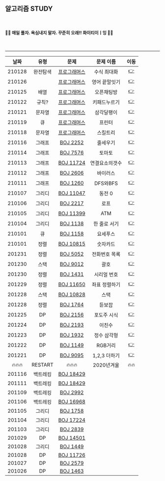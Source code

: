 ## 알고리즘 STUDY

<br>

#### 🙋‍♀️ 매일 풀자. 욕심내지 말자. 꾸준히 오래!! 화이티이ㅣ잉 🙋‍♀️  ####

<br>


----------------


|날짜|유형|문제|문제 이름|이동|
|:--------:|:--------:|:-------------:|:-------------:|:--:|
|210128|완전탐색|[프로그래머스](https://programmers.co.kr/learn/courses/30/lessons/67257)|수식 최대화|[👉](https://github.com/SongSeoYoung/algorithm/tree/master/Programmers/%5BProgrammers%5D수식최대화)
|210126||[프로그래머스](https://programmers.co.kr/learn/courses/30/lessons/12981)|영어 끝말잇기|[👉](https://github.com/SongSeoYoung/algorithm/tree/master/Programmers/%5BProgrammers%5D영어끝말잇기)
|210125|배열|[프로그래머스](https://programmers.co.kr/learn/courses/30/lessons/42888)|오픈채팅방|[👉](https://github.com/SongSeoYoung/algorithm/tree/master/Programmers/%5BProgrammers%5D오픈채팅방)
|210122|규칙?|[프로그래머스](https://programmers.co.kr/learn/courses/30/lessons/67256)|키패드누르기|[👉](https://github.com/SongSeoYoung/algorithm/tree/master/Programmers/%5BProgrammers%5D키패드누르기)
|210121|문자열|[프로그래머스](https://programmers.co.kr/learn/courses/30/lessons/68645)|삼각달팽이|[👉](https://github.com/SongSeoYoung/algorithm/tree/master/Programmers/%5BProgrammers%5D삼각달팽이)
|210119|큐|[프로그래머스](https://programmers.co.kr/learn/courses/30/lessons/42587)|프린터|[👉](https://github.com/SongSeoYoung/algorithm/tree/master/Programmers/%5BProgrammers%5DPrinter)
|210118|문자열|[프로그래머스](https://programmers.co.kr/learn/courses/30/lessons/49993?language=swift#)|스킬트리|[👉](https://github.com/SongSeoYoung/algorithm/tree/master/Programmers/%5BProgrammers%5DskillTree)
|210116|그래프|[BOJ 2252](https://www.acmicpc.net/problem/2252)|줄세우기|[👉](https://github.com/SongSeoYoung/algorithm/tree/master/BOJ/%5BBOJ%5D2252)
|210114|그래프|[BOJ 7576](https://www.acmicpc.net/problem/7576)|토마토|[👉](https://github.com/SongSeoYoung/algorithm/tree/master/BOJ/%5BBOJ%5D7576)
|210113|그래프|[BOJ 11724](https://www.acmicpc.net/problem/11724)|연결요소의갯수|[👉](https://github.com/SongSeoYoung/algorithm/tree/master/BOJ/%5BBOJ%5D11724)
|210112|그래프|[BOJ 2606](https://www.acmicpc.net/problem/2606)|바이러스|[👉](https://github.com/SongSeoYoung/algorithm/tree/master/BOJ/%5BBOJ%5D2606)
|210111|그래프|[BOJ 1260](https://www.acmicpc.net/problem/1260)|DFS와BFS|[👉](https://github.com/SongSeoYoung/algorithm/tree/master/BOJ/%5BBOJ%5D1260)
|210107|그리디|[BOJ 11047](https://www.acmicpc.net/problem/11047)|동전 0|[👉](https://github.com/SongSeoYoung/algorithm/tree/master/BOJ/%5BBOJ%5D11047)
|210106|그리디|[BOJ 2217](https://www.acmicpc.net/problem/2217)|로프|[👉](https://github.com/SongSeoYoung/algorithm/tree/master/BOJ/%5BBOJ%5D2217)
|210105|그리디|[BOJ 11399](https://www.acmicpc.net/problem/11399)|ATM|[👉](https://github.com/SongSeoYoung/algorithm/tree/master/BOJ/%5BBOJ%5D11399)
|210104|그리디|[BOJ 1138](https://www.acmicpc.net/problem/1138) | 한 줄로 서기|[👉](https://github.com/SongSeoYoung/algorithm/tree/master/BOJ/%5BBOJ%5D1138)
|210101|큐|[BOJ 1158](https://www.acmicpc.net/problem/1158) | 요세푸스 |[👉](https://github.com/SongSeoYoung/algorithm/tree/master/BOJ/%5BBOJ%5D1158)
|210101|정렬|[BOJ 10815](https://www.acmicpc.net/problem/10815)|숫자카드|[👉](https://github.com/SongSeoYoung/algorithm/tree/master/BOJ/%5BBOJ%5D10815)
|201231|정렬|[BOJ 5052](https://www.acmicpc.net/problem/5052)|전화번호 목록|[👉](https://github.com/SongSeoYoung/algorithm/tree/master/BOJ/%5BBOJ%5D5052)
|201230|스택|[BOJ 9012](https://www.acmicpc.net/problem/9012)|괄호|[👉](https://github.com/SongSeoYoung/algorithm/tree/master/BOJ/%5BBOJ%5D9012)
|201230|정렬|[BOJ 1431](https://www.acmicpc.net/problem/1431)|시리얼 번호|[👉](https://github.com/SongSeoYoung/algorithm/tree/master/BOJ/%5BBOJ%5D1431)
|201229|정렬|[BOJ 11650](https://www.acmicpc.net/problem/11650)|좌표 정렬하기|[👉](https://github.com/SongSeoYoung/algorithm/tree/master/BOJ/%5BBOJ%5D11650)
|201228|스택|[BOJ 10828](https://www.acmicpc.net/problem/10828)|스택|[👉](https://github.com/SongSeoYoung/algorithm/tree/master/BOJ/%5BBOJ%5D10828)
|201228|정렬|[BOJ 1764](https://www.acmicpc.net/problem/1764)|듣보잡|[👉](https://github.com/SongSeoYoung/algorithm/tree/master/BOJ/%5BBOJ%5D1764)
|201225|DP|[BOJ 2156](https://www.acmicpc.net/problem/2156)|포도주 시식|[👉](https://github.com/SongSeoYoung/algorithm/tree/master/BOJ/%5BBOJ%5D2156)
|201224|DP|[BOJ 2193](https://www.acmicpc.net/problem/2193)|이친수|[👉](https://github.com/SongSeoYoung/algorithm/tree/master/BOJ/%5BBOJ%5D2193)
|201223|DP|[BOJ 1932](https://www.acmicpc.net/problem/1149)|정수 삼각형|[👉](https://github.com/SongSeoYoung/algorithm/tree/master/BOJ/%5BBOJ%5D1932)
|201222|DP|[BOJ 1149](https://www.acmicpc.net/problem/1149)|RGB거리|[👉](https://github.com/SongSeoYoung/algorithm/tree/master/BOJ/%5BBOJ%5D1149)
|201221|DP|[BOJ 9095](https://www.acmicpc.net/problem/9095)|1,2,3 더하기|[👉](https://github.com/SongSeoYoung/algorithm/tree/master/BOJ/%5BBOJ%5D9095)
|🔥🔥🔥| RESTART| 🔥🔥🔥 |2020년겨울|🔥🔥|
|201116|백트레킹|[BOJ 18429](https://www.acmicpc.net/problem/18429)
|201111|백트레킹|[BOJ 18429](https://www.acmicpc.net/problem/18429)
|201109|백트레킹|[BOJ 2992](https://www.acmicpc.net/problem/2992)
|201106|백트레킹|[BOJ 16968](https://www.acmicpc.net/problem/16968)
|201105|그리디|[BOJ 1758](https://www.acmicpc.net/problem/1758)
|201104|그리디|[BOJ 17224](https://www.acmicpc.net/problem/17224)
|201103|그리디|[BOJ 2839](https://www.acmicpc.net/problem/2839)
|201029|DP|[BOJ 14501](https://www.acmicpc.net/problem/14501)
|201028|그리디|[BOJ 1449](https://www.acmicpc.net/problem/1449)
|201028|DP|[BOJ 11726](https://www.acmicpc.net/problem/11726)
|201027|DP|[BOJ 2579](https://www.acmicpc.net/problem/2579)
|201026|DP|[BOJ 1463](https://www.acmicpc.net/problem/1463)